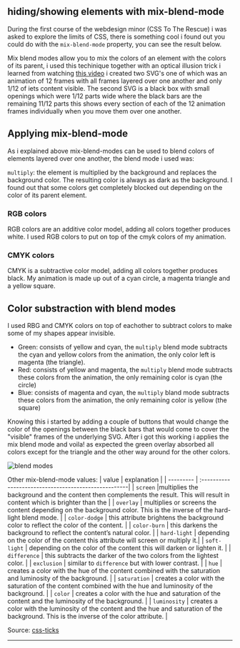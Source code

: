 ## hiding/showing elements with mix-blend-mode

During the first course of the webdesign minor (CSS To The Rescue) i was asked to explore the limits of CSS, there is something cool i found out you could do with the `mix-blend-mode` property, you can see the result below.

Mix blend modes allow you to mix the colors of an element with the colors of its parent, i used this techinique together with an optical illusion trick i learned from watching [ this video](https://www.youtube.com/watch?v=lvvcRdwNhGM) i created two SVG's one of which was an animation of 12 frames with all frames layered over one another and only 1/12 of iets content visible.
The second SVG is a black box with small openings which were 1/12 parts wide where the black bars are the remaining 11/12 parts this shows every section of each of the 12 animation frames individually when you move them over one another.

## Applying mix-blend-mode
As i explained above mix-blend-modes can be used to blend colors of elements layered over one another, the blend mode i used was: 

`multiply`: the element is multiplied by the background and replaces the background color. The resulting color is always as dark as the background.
I found out that some colors get completely blocked out depending on the color of its parent element.

### RGB colors
RGB colors are an additive color model, adding all colors together produces white. I used RGB colors to put on top of the cmyk colors of my animation.

### CMYK colors
CMYK is a subtractive color model, adding all colors together produces black. My animation is made up out of a cyan circle, a magenta triangle and a yellow square.

## Color substraction with blend modes
I used RBG and CMYK colors on top of eachother to subtract colors to make some of my shapes appear invisible.
* Green: consists of yellow and cyan, the `multiply` blend mode subtracts the cyan and yellow colors from the animation, the only color left is magenta (the triangle).
* Red: consists of yellow and magenta, the `multiply` blend mode subtracts these colors from the animation, the only remaining color is cyan (the circle)
* Blue: consists of magenta and cyan, the `multiply` bland mode subtracts these colors from the animation, the only remaining color is yellow (the square)

Knowing this i started by adding a couple of buttons that would change the color of the openings between the black bars that would come to cover the "visible" frames of the underlying SVG. After i got this working i applies the mix blend mode and voila! as expected the green overlay absorbed all colors except for the triangle and the other way around for the other colors.

![blend modes](https://user-images.githubusercontent.com/36195440/86238680-37959c00-bb9e-11ea-8e80-3f14e48ee3e2.gif)



Other mix-blend-mode values:
| value | explanation                                           |
| --------- | :----------------------------------------------------|
| `screen` |multiplies the background and the content then complements the result. This will result in content which is brighter than the |
| `overlay` | multiplies or screens the content depending on the background color. This is the inverse of the hard-light blend mode. |
| `color-dodge` | this attribute brightens the background color to reflect the color of the content. |
| `color-burn` | this darkens the background to reflect the content’s natural color. |
| `hard-light` | depending on the color of the content this attribute will screen or multiply it.|
| `soft-light` | depending on the color of the content this will darken or lighten it. |
| `difference` | this subtracts the darker of the two colors from the lightest color. |
| `exclusion` | similar to `difference` but with lower contrast. |
| `hue` | creates a color with the hue of the content combined with the saturation and luminosity of the background. |
| `saturation` | creates a color with the saturation of the content combined with the hue and luminosity of the background. |
| `color` | creates a color with the hue and saturation of the content and the luminosity of the background. |
| `luminosity` | creates a color with the luminosity of the content and the hue and saturation of the background. This is the inverse of the color attribute. |

Source: [css-ticks](https://css-tricks.com/almanac/properties/m/mix-blend-mode/)

***
